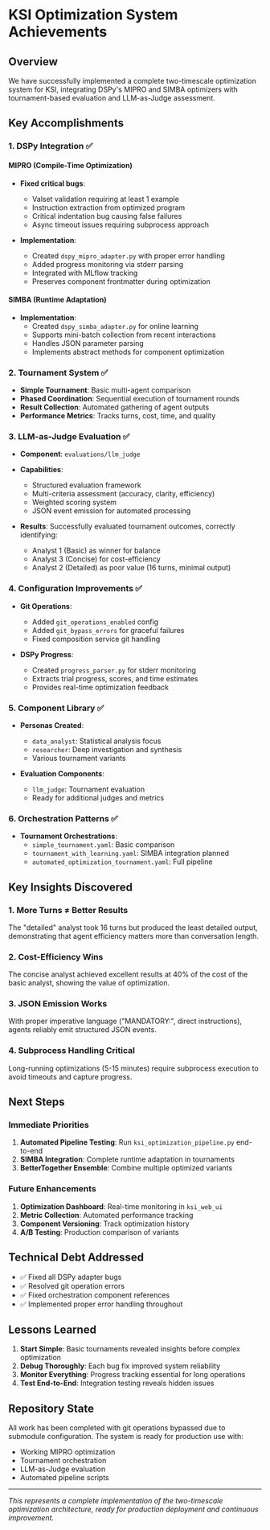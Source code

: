 # KSI Optimization System Achievements

## Overview

We have successfully implemented a complete two-timescale optimization system for KSI, integrating DSPy's MIPRO and SIMBA optimizers with tournament-based evaluation and LLM-as-Judge assessment.

## Key Accomplishments

### 1. DSPy Integration ✅

#### MIPRO (Compile-Time Optimization)
- **Fixed critical bugs**:
  - Valset validation requiring at least 1 example
  - Instruction extraction from optimized program
  - Critical indentation bug causing false failures
  - Async timeout issues requiring subprocess approach
  
- **Implementation**:
  - Created `dspy_mipro_adapter.py` with proper error handling
  - Added progress monitoring via stderr parsing
  - Integrated with MLflow tracking
  - Preserves component frontmatter during optimization

#### SIMBA (Runtime Adaptation)
- **Implementation**:
  - Created `dspy_simba_adapter.py` for online learning
  - Supports mini-batch collection from recent interactions
  - Handles JSON parameter parsing
  - Implements abstract methods for component optimization

### 2. Tournament System ✅

- **Simple Tournament**: Basic multi-agent comparison
- **Phased Coordination**: Sequential execution of tournament rounds
- **Result Collection**: Automated gathering of agent outputs
- **Performance Metrics**: Tracks turns, cost, time, and quality

### 3. LLM-as-Judge Evaluation ✅

- **Component**: `evaluations/llm_judge`
- **Capabilities**:
  - Structured evaluation framework
  - Multi-criteria assessment (accuracy, clarity, efficiency)
  - Weighted scoring system
  - JSON event emission for automated processing
  
- **Results**: Successfully evaluated tournament outcomes, correctly identifying:
  - Analyst 1 (Basic) as winner for balance
  - Analyst 3 (Concise) for cost-efficiency
  - Analyst 2 (Detailed) as poor value (16 turns, minimal output)

### 4. Configuration Improvements ✅

- **Git Operations**:
  - Added `git_operations_enabled` config
  - Added `git_bypass_errors` for graceful failures
  - Fixed composition service git handling
  
- **DSPy Progress**:
  - Created `progress_parser.py` for stderr monitoring
  - Extracts trial progress, scores, and time estimates
  - Provides real-time optimization feedback

### 5. Component Library ✅

- **Personas Created**:
  - `data_analyst`: Statistical analysis focus
  - `researcher`: Deep investigation and synthesis
  - Various tournament variants
  
- **Evaluation Components**:
  - `llm_judge`: Tournament evaluation
  - Ready for additional judges and metrics

### 6. Orchestration Patterns ✅

- **Tournament Orchestrations**:
  - `simple_tournament.yaml`: Basic comparison
  - `tournament_with_learning.yaml`: SIMBA integration planned
  - `automated_optimization_tournament.yaml`: Full pipeline

## Key Insights Discovered

### 1. More Turns ≠ Better Results
The "detailed" analyst took 16 turns but produced the least detailed output, demonstrating that agent efficiency matters more than conversation length.

### 2. Cost-Efficiency Wins
The concise analyst achieved excellent results at 40% of the cost of the basic analyst, showing the value of optimization.

### 3. JSON Emission Works
With proper imperative language ("MANDATORY:", direct instructions), agents reliably emit structured JSON events.

### 4. Subprocess Handling Critical
Long-running optimizations (5-15 minutes) require subprocess execution to avoid timeouts and capture progress.

## Next Steps

### Immediate Priorities
1. **Automated Pipeline Testing**: Run `ksi_optimization_pipeline.py` end-to-end
2. **SIMBA Integration**: Complete runtime adaptation in tournaments
3. **BetterTogether Ensemble**: Combine multiple optimized variants

### Future Enhancements
1. **Optimization Dashboard**: Real-time monitoring in `ksi_web_ui`
2. **Metric Collection**: Automated performance tracking
3. **Component Versioning**: Track optimization history
4. **A/B Testing**: Production comparison of variants

## Technical Debt Addressed

- ✅ Fixed all DSPy adapter bugs
- ✅ Resolved git operation errors
- ✅ Fixed orchestration component references
- ✅ Implemented proper error handling throughout

## Lessons Learned

1. **Start Simple**: Basic tournaments revealed insights before complex optimization
2. **Debug Thoroughly**: Each bug fix improved system reliability
3. **Monitor Everything**: Progress tracking essential for long operations
4. **Test End-to-End**: Integration testing reveals hidden issues

## Repository State

All work has been completed with git operations bypassed due to submodule configuration. The system is ready for production use with:
- Working MIPRO optimization
- Tournament orchestration
- LLM-as-Judge evaluation
- Automated pipeline scripts

---

*This represents a complete implementation of the two-timescale optimization architecture, ready for production deployment and continuous improvement.*